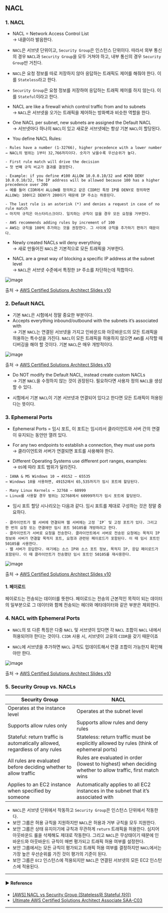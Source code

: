 ## NACL
### 1. NACL
- NACL = Network Access Control List  
→ 내클이라 발음한다.

- `NACL`은 서브넷 단위이고, `Security Group`은 인스턴스 단위이다. 따라서 외부 통신의 경우 `NACL`과 `Security Group`을 모두 거쳐야 하고, 내부 통신의 경우 `Security Group`만 거친다.

- `NACL`은 요청 정보를 따로 저장하지 않아 응답하는 트래픽도 제어를 해줘야 한다. 이를 `Stateless`라고 한다.

- `Security Group`은 요청 정보를 저장하여 응답하는 트래픽 제어를 하지 않는다. 이를 `Stateful`이라고 한다.

- NACL are like a firewall which control traffic from and to subnets  
→ `NACL`은 서브넷을 오가는 트래픽을 제어하는 방화벽과 비슷한 역할을 한다.

- One NACL per subnet, new subnets are assigned the Default NACL  
→ 서브넷마다 하나의 `NACL`이 있고 새로운 서브넷에는 항상 기본 `NACL`이 할당된다.

- You define NACL Rules:
~~~
- Rules have a number (1-32766), higher precedence with a lower number
→ NACL의 범위는 1부터 32,766까지이다. 숫자가 낮을수록 우선순위가 높다.

- First rule match will drive the decision
→ 첫 번째 규칙 비교가 결과를 결정한다.

- Example: if you define #100 ALLOW 10.0.0.10/32 and #200 DENY 10.0.0.10/32, the IP address will be allowed because 100 has a higher precedence over 200
→ 예를 들어 CIDR에서 ALLOW를 정의하고 같은 CIDR인 특정 IP를 DENY로 정의하면 ALLOW는 100이고 DENY가 200이기 때문에 IP 주소는 허용된다.

- The last rule is an asterisk (*) and denies a request in case of no rule match
→ 마지막 규칙은 아스타리스크이다. 일치하는 규칙이 없을 경우 모든 요청을 거부한다.

- AWS recommends adding rules by increment of 100
→ AWS는 규칙을 100씩 추가하는 것을 권장한다. 그 사이에 규칙을 추가하기 편하기 때문이다.
~~~

- Newly created NACLs will deny everything  
→ 새로 만들어진 `NACL`은 기본적으로 모든 트래픽을 거부한다.

- NACL are a great way of blocking a specific IP address at the subnet level  
→ `NACL`은 서브넷 수준에서 특정한 `IP` 주소를 차단하는데 적합하다.

![image](https://github.com/sanguk2794/AWS/assets/97398071/a77adf66-381d-4fce-a124-df4d66b77c8c)

출처 → [AWS Certified Solutions Architect Slides v10](https://courses.datacumulus.com/downloads/certified-solutions-architect-pn9/)

### 2. Default NACL
- 기본 `NACL`은 시험에서 정말 중요한 부분이다.
- Accepts everything inbound/outbound with the subnets it’s associated with  
→ 기본 `NACL`는 연결된 서브넷을 가지고 인바운드와 아웃바운드의 모든 트래픽을 허용하는 특수성을 가진다. `NACL`이 모든 트래픽을 허용하지 않으면 `AWS`를 시작할 때 디버깅을 해야 할 것이다. 기본 `NACL`은 매우 개방적이다.

![image](https://github.com/sanguk2794/AWS/assets/97398071/6c60aea2-1ab4-48d2-87ee-64ebc31b5574)

출처 → [AWS Certified Solutions Architect Slides v10](https://courses.datacumulus.com/downloads/certified-solutions-architect-pn9/)

- Do NOT modify the Default NACL, instead create custom NACLs  
→ 기본 `NACL`을 수정하지 않는 것이 권장된다. 필요하다면 사용자 정의 `NACL`을 생성할 수 있다.

- 시험에서 기본 `NACL`이 기본 서브넷과 연결되어 있다고 한다면 모든 트래픽이 허용된다는 뜻이다.

### 3. Ephemeral Ports
- Ephemeral Ports = 임시 포트, 이 포트는 임시라서 클라이언트와 서버 간의 연결이 유지되는 동안만 열려 있다.

- For any two endpoints to establish a connection, they must use ports  
→ 클라이언트와 서버가 연결되면 포트를 사용해야 한다.

- Different Operating Systems use different port ranges, examples:  
→ `OS`에 따라 포트 범위가 달라진다.
~~~
- IANA & MS Windows 10 → 49152 – 65535
→ Windows 10을 사용하면, 49152에서 65,535까지가 임시 포트에 할당된다.

- Many Linux Kernels → 32768 – 60999
→ Linux를 사용할 경우 범위는 32768에서 60999까지가 임시 포트에 할당된다.
~~~

- 임시 포트 할당 시나리오는 다음과 같다. 임시 포트를 제대로 구성하는 것은 정말 중요하다.
~~~
- 클라이언트가 웹 서버에 연결되며 웹 서버에는 고정 `IP` 및 고정 포트가 있다. 그리고 한 번의 요청 또는 연결에만 임시 포트 50105를 개방하려고 한다.
- 클라이언트가 서버로 요청을 전송한다. 클라이언트에서 서버로 전송된 요청에는 목적지 IP 정보와 서버가 연결할 목적지 포트, 요청과 관련된 페이로드가 포함된다. 이 때 임시 포트인 50105를 사용한다.
- 웹 서버가 응답한다. 여기에는 소스 IP와 소스 포트 정보, 목적지 IP, 응답 페이로드가 포함된다. 이 때 클라이언트가 전송했던 임시 포트인 50105를 재사용한다.
~~~

![image](https://github.com/sanguk2794/AWS/assets/97398071/fc77d127-94c6-4374-bd11-ced39d3bba97)

출처 → [AWS Certified Solutions Architect Slides v10](https://courses.datacumulus.com/downloads/certified-solutions-architect-pn9/)

#### 1. 페이로드
페이로드는 전송되는 데이터를 뜻한다. 페이로드는 전송의 근본적인 목적이 되는 데이터의 일부분으로 그 데이터와 함께 전송되는 헤더와 메타데이터와 같은 부분은 제외한다.

### 4. NACL with Ephemeral Ports
- `NACL`의 또 다른 특징은 다중 `NACL` 및 서브넷이 있다면 각 `NACL` 조합이 `NACL` 내에서 허용되어야 한다는 것이다. `CIDR` 사용 시, 서브넷이 고유의 `CIDR`을 갖기 때문이죠

- `NACL`에 서브넷을 추가하면 `NACL` 규칙도 업데이트해서 연결 조합이 가능한지 확인해야만 한다.

![image](https://github.com/sanguk2794/AWS/assets/97398071/fa487d16-afbd-4f15-ae7d-4ab08e41bf71)

출처 → [AWS Certified Solutions Architect Slides v10](https://courses.datacumulus.com/downloads/certified-solutions-architect-pn9/)

### 5. Security Group vs. NACLs
| Security Group                                                             | NACL                                                                                                      |
|----------------------------------------------------------------------------|-----------------------------------------------------------------------------------------------------------|
| Operates at the instance level                                             | Operates at the subnet level                                                                              |
| Supports allow rules only                                                  | Supports allow rules and deny rules                                                                       |
| Stateful: return traffic is automatically allowed, regardless of any rules | Stateless: return traffic must be explicitly allowed by rules (think of ephemeral ports)                  |
| All rules are evaluated before deciding whether to allow traffic           | Rules are evaluated in order (lowest to highest) when deciding whether to allow traffic, first match wins |
| Applies to an EC2 instance when specified by someone                       | Automatically applies to all EC2 instances in the subnet that it’s associated with                        |

- `NACL`은 서브넷 단위에서 작동하고 `Security Group`은 인스턴스 단위에서 작동한다.
- 보안 그룹은 허용 규칙을 지원하지만 `NACL`은 허용과 거부 규칙을 모두 지원한다.
- 보안 그룹은 상태 유지이기에 규칙과 무관하게 `return` 트래픽을 허용한다. 심지어 아웃바운드 룰을 삭제해도 제대로 작동한다. 그리고 `NACL`은 무상태이기 때문에 인바운드와 아웃바운드 규칙이 매번 평가되고 트래픽 허용 여부를 설정한다.
- 보안 그룹에서는 모든 규칙이 평가되고 트래픽 허용 여부를 결정하지만 `NACL`에서는 가장 높은 우선순위를 가진 것이 평가의 기준이 된다.
- 보안 그룹은 `EC2` 인스턴스에 적용되지만 `NACL`은 연결된 서브넷의 모든 EC2 인스턴스에 적용된다.

---
#### ▶ Reference
- [[AWS] NACL vs Security Group (Stateless와 Stateful 차이)](https://honglab.tistory.com/153)
- [Ultimate AWS Certified Solutions Architect Associate SAA-C03](https://www.udemy.com/course/aws-certified-solutions-architect-associate-saa-c03/)
---